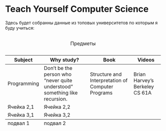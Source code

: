 # Teach Yourself Computer Science

Здесь будет собранны данные из топовых университетов по которым я буду учиться:

<table>
  <caption>
    <p>Предметы</p>
  </caption>
  <thead>
    <tr><th>Subject</th><th>Why study?</th><th>Book</th><th>Videos</th></th></tr>
  </thead>
  <tfoot>
    <tr><td>подвал 1</td><td>подвал 2</td></tr>
  </tfoot>
  <tbody>
    <tr><td>Programming</td><td>Don’t be the person who “never quite understood” something like recursion.</td><td>Structure and Interpretation of Computer Programs</td><td>Brian Harvey’s Berkeley CS 61A</td></tr>
    <tr><td>Ячейка 2,1</td><td>Ячейка 2,2</td></tr>
    <tr><td>Ячейка 3,1</td><td>Ячейка 3,2</td></tr>
  </tbody>
</table>
